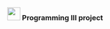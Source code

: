 ### <img src="https://github.com/ATemova/sys3-project/blob/main/intellij-idea.png" width="30"> Programming III project
